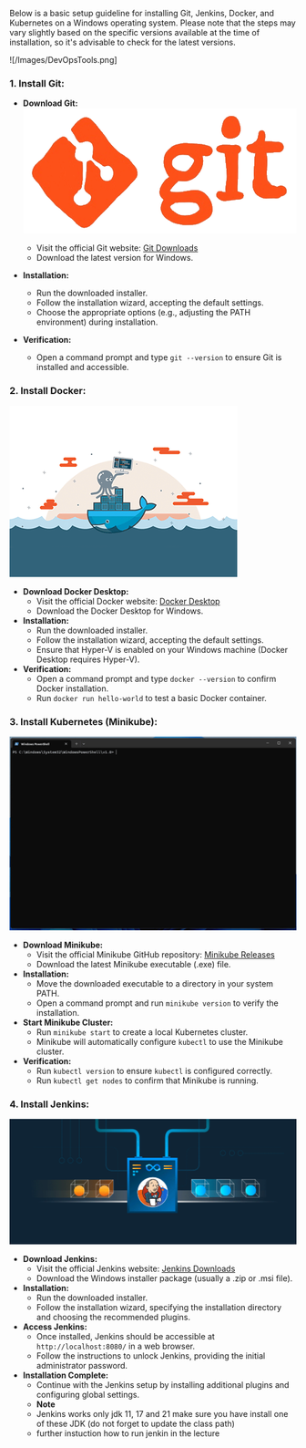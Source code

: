 Below is a basic setup guideline for installing Git, Jenkins, Docker, and Kubernetes on a Windows operating system. Please note that the steps may vary slightly based on the specific versions available at the time of installation, so it's advisable to check for the latest versions.

![/Images/DevOpsTools.png]

### 1. Install Git:
   - **Download Git:**
![GIT](/Images/git-github.gif)

     - Visit the official Git website: [Git Downloads](https://git-scm.com/downloads)
     - Download the latest version for Windows.
   - **Installation:**
     - Run the downloaded installer.
     - Follow the installation wizard, accepting the default settings.
     - Choose the appropriate options (e.g., adjusting the PATH environment) during installation.
   - **Verification:**
     - Open a command prompt and type `git --version` to ensure Git is installed and accessible.

### 2. Install Docker:

![Docker](/Images/docker_3.gif)

   - **Download Docker Desktop:**
     - Visit the official Docker website: [Docker Desktop](https://www.docker.com/products/docker-desktop)
     - Download the Docker Desktop for Windows.
   - **Installation:**
     - Run the downloaded installer.
     - Follow the installation wizard, accepting the default settings.
     - Ensure that Hyper-V is enabled on your Windows machine (Docker Desktop requires Hyper-V).
   - **Verification:**
     - Open a command prompt and type `docker --version` to confirm Docker installation.
     - Run `docker run hello-world` to test a basic Docker container.

### 3. Install Kubernetes (Minikube):
![Minikube](/Images/minikube.gif)
   - **Download Minikube:**
     - Visit the official Minikube GitHub repository: [Minikube Releases](https://github.com/kubernetes/minikube/releases)
     - Download the latest Minikube executable (.exe) file.
   - **Installation:**
     - Move the downloaded executable to a directory in your system PATH.
     - Open a command prompt and run `minikube version` to verify the installation.
   - **Start Minikube Cluster:**
     - Run `minikube start` to create a local Kubernetes cluster.
     - Minikube will automatically configure `kubectl` to use the Minikube cluster.
   - **Verification:**
     - Run `kubectl version` to ensure `kubectl` is configured correctly.
     - Run `kubectl get nodes` to confirm that Minikube is running.

### 4. Install Jenkins:
![Jenkins](/Images/jenkins_1.gif)

   - **Download Jenkins:**
     - Visit the official Jenkins website: [Jenkins Downloads](https://www.jenkins.io/download/)
     - Download the Windows installer package (usually a .zip or .msi file).
   - **Installation:**
     - Run the downloaded installer.
     - Follow the installation wizard, specifying the installation directory and choosing the recommended plugins.
   - **Access Jenkins:**
     - Once installed, Jenkins should be accessible at `http://localhost:8080/` in a web browser.
     - Follow the instructions to unlock Jenkins, providing the initial administrator password.
   - **Installation Complete:**
     - Continue with the Jenkins setup by installing additional plugins and configuring global settings.
     - **Note**
     - Jenkins works only jdk 11, 17 and 21 make sure you have install one of these JDK (do not forget to update the class path)
     - further instuction how to run jenkin in the lecture
       
